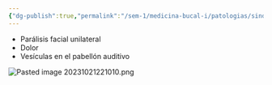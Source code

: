 ```yaml
---
{"dg-publish":true,"permalink":"/sem-1/medicina-bucal-i/patologias/sindromes/sindrome-de-ramsay-hunt/"}
---
```


- Parálisis facial unilateral 
- Dolor 
- Vesículas en el pabellón auditivo

![Pasted image 20231021221010.png](/img/user/Sem-1/Cirugia%20Bucal%20I/Medias/Pasted%20image%2020231021221010.png)